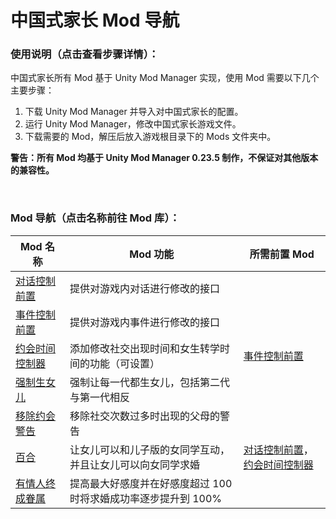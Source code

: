# 中国式家长 Mod 导航

### 使用说明（点击查看步骤详情）：
中国式家长所有 Mod 基于 Unity Mod Manager 实现，使用 Mod 需要以下几个主要步骤：  
1. 下载 Unity Mod Manager 并导入对中国式家长的配置。
2. 运行 Unity Mod Manager，修改中国式家长游戏文件。
3. 下载需要的 Mod，解压后放入游戏根目录下的 Mods 文件夹中。

**警告：所有 Mod 均基于 Unity Mod Manager 0.23.5 制作，不保证对其他版本的兼容性。**
  
<br/>
  
### Mod 导航（点击名称前往 Mod 库）：
| Mod 名称 | Mod 功能 | 所需前置 Mod |
| ---- | ---- | ---- |
| [对话控制前置](https://github.com/MrTrueChina/Chinese-Parents-Chat-Control-Lib) | 提供对游戏内对话进行修改的接口 | |
| [事件控制前置](https://github.com/MrTrueChina/Chinese-Parents-Event-Control-Lib) | 提供对游戏内事件进行修改的接口 | |
| [约会时间控制器](https://github.com/MrTrueChina/Chinese-Parents-Loving-Time-Controller) | 添加修改社交出现时间和女生转学时间的功能（可设置） | [事件控制前置](https://github.com/MrTrueChina/Chinese-Parents-Event-Control-Lib) |
| [强制生女儿](https://github.com/MrTrueChina/Chinese-Parents-Force-Girl) | 强制让每一代都生女儿，包括第二代与第一代相反 | |
| [移除约会警告](https://github.com/MrTrueChina/Chinese-Parents-Remove-Date-Alert) | 移除社交次数过多时出现的父母的警告 | |
| [百合](https://github.com/MrTrueChina/Chinese-Parents-Yuri) | 让女儿可以和儿子版的女同学互动，并且让女儿可以向女同学求婚 | [对话控制前置](https://github.com/MrTrueChina/Chinese-Parents-Chat-Control-Lib)，[约会时间控制器](https://github.com/MrTrueChina/Chinese-Parents-Loving-Time-Controller) |
| [有情人终成眷属](https://github.com/MrTrueChina/Chinese-Parents-Jack-Shall-Have-Jill) | 提高最大好感度并在好感度超过 100 时将求婚成功率逐步提升到 100% | |
